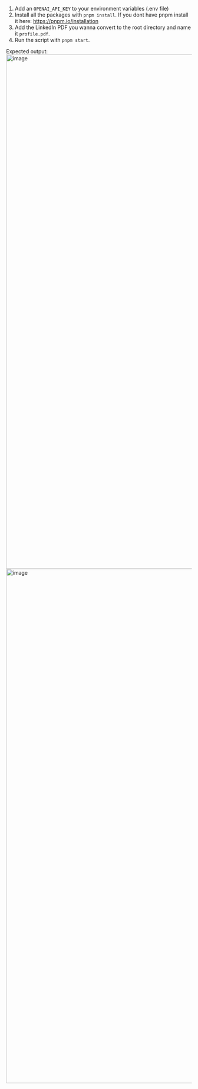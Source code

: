 1. Add an `OPENAI_API_KEY` to your environment variables (.env file)
2. Install all the packages with `pnpm install`. If you dont have pnpm install it here: https://pnpm.io/installation
3. Add the LinkedIn PDF you wanna convert to the root directory and name it `profile.pdf`.
4. Run the script with `pnpm start`.

Expected output:
<img width="1392" alt="image" src="https://github.com/user-attachments/assets/f5282fe9-b8b4-442b-bebe-721029ee7204">
<img width="1392" alt="image" src="https://github.com/user-attachments/assets/04bdb18c-51d4-4375-8620-ace64e93480f">
